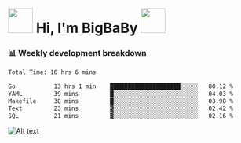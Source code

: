 <!-- Title -->
<h1>
    <img src="https://media.tenor.com/TlyRveJkgo4AAAAi/cloud-cloud-strife.gif" width="50"/>
    Hi, I'm BigBaBy
    <img src="https://media.tenor.com/TlyRveJkgo4AAAAi/cloud-cloud-strife.gif" width="50"/>
</h1>

<h3> 📊 Weekly development breakdown </h3>
<!-- waka-readme-stats -->

<!--START_SECTION:waka-->

```txt
Total Time: 16 hrs 6 mins

Go           13 hrs 1 min    ████████████████████░░░░░   80.12 %
YAML         39 mins         █░░░░░░░░░░░░░░░░░░░░░░░░   04.03 %
Makefile     38 mins         █░░░░░░░░░░░░░░░░░░░░░░░░   03.98 %
Text         23 mins         ▓░░░░░░░░░░░░░░░░░░░░░░░░   02.42 %
SQL          21 mins         ▓░░░░░░░░░░░░░░░░░░░░░░░░   02.16 %
```

<!--END_SECTION:waka-->

![Alt text](https://spotify-recently-played-readme.vercel.app/api?user=21b7yx6vkj66csord5swswvza&count=10&width=1000)
